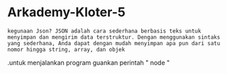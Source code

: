 # Arkademy-Kloter-5

    kegunaan Json? JSON adalah cara sederhana berbasis teks untuk menyimpan dan mengirim data terstruktur. Dengan menggunakan sintaks yang sederhana, Anda dapat dengan mudah menyimpan apa pun dari satu nomor hingga string, array, dan objek

.untuk menjalankan program guankan perintah " node "
